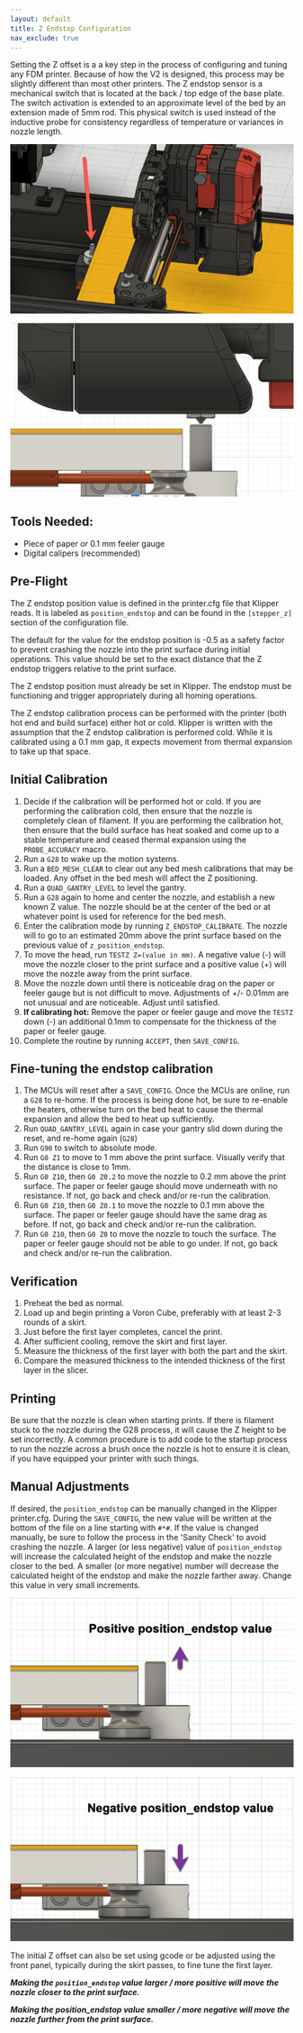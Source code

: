 ```yaml
---
layout: default
title: Z Endstop Configuration
nav_exclude: true
---
```


Setting the Z offset is a a key step in the process of configuring and tuning any FDM printer.  Because of how the V2 is designed, this process may be slightly different than most other printers.  The Z endstop sensor is a mechanical switch that is located at the back / top edge of the base plate.  The switch activation is extended to an approximate level of the bed by an extension made of 5mm rod.  This physical switch is used instead of the inductive probe for consistency regardless of temperature or variances in nozzle length.

![](./images/v2_z_endstop_location.png)

![](./images/v2_z_endstop_nozzle.png)

## Tools Needed:

* Piece of paper _or_ 0.1 mm feeler gauge
* Digital calipers (recommended)

## Pre-Flight

The Z endstop position value is defined in the printer.cfg file that Klipper reads.  It is labeled as `position_endstop` and can be found in the `[stepper_z]` section of the configuration file.

The default for the value for the endstop position is -0.5 as a safety factor to prevent crashing the nozzle into the print surface during initial operations.  This value should be set to the exact distance that the Z endstop triggers relative to the print surface.

The Z endstop position must already be set in Klipper.  The endstop must be functioning and trigger appropriately during all homing operations.

The Z endstop calibration process can be performed with the printer (both hot end and build surface) either hot or cold.  Klipper is written with the assumption that the Z endstop calibration is performed cold. While it is calibrated using a 0.1 mm gap, it expects movement from thermal expansion to take up that space.

## Initial Calibration

1. Decide if the calibration will be performed hot or cold.  If you are performing the calibration cold, then ensure that the nozzle is completely clean of filament.  If you are performing the calibration hot, then ensure that the build surface has heat soaked and come up to a stable temperature and ceased thermal expansion using the `PROBE_ACCURACY` macro.
2. Run a `G28` to wake up the motion systems.
3. Run a `BED_MESH_CLEAR` to clear out any bed mesh calibrations that may be loaded.  Any offset in the bed mesh will affect the Z positioning.
4. Run a `QUAD_GANTRY_LEVEL` to level the gantry.
5. Run a `G28` again to home and center the nozzle, and establish a new known Z value.  The nozzle should be at the center of the bed or at whatever point is used for reference for the bed mesh.
6. Enter the calibration mode by running `Z_ENDSTOP_CALIBRATE`.  The nozzle will to go to an estimated 20mm above the print surface based on the previous value of `z_position_endstop`.
7. To move the head, run `TESTZ Z=(value in mm)`.  A negative value (-) will move the nozzle closer to the print surface and a positive value (+) will move the nozzle away from the print surface.
8. Move the nozzle down until there is noticeable drag on the paper or feeler gauge but is not difficult to move.  Adjustments of +/- 0.01mm are not unusual and are noticeable.  Adjust until satisfied.
9. __If calibrating hot:__ Remove the paper or feeler gauge and move the `TESTZ` down (-) an additional 0.1mm to compensate for the thickness of the paper or feeler gauge.
10. Complete the routine by running `ACCEPT`, then `SAVE_CONFIG`.

## Fine-tuning the endstop calibration

1. The MCUs will reset after a `SAVE_CONFIG`.  Once the MCUs are online, run a `G28` to re-home.  If the process is being done hot, be sure to re-enable the heaters, otherwise turn on the bed heat to cause the thermal expansion and allow the bed to heat up sufficiently.
2. Run `QUAD_GANTRY_LEVEL` again in case your gantry slid down during the reset, and re-home again (`G28`)
3. Run `G90` to switch to absolute mode.
4. Run `G0 Z1` to move to 1 mm above the print surface.  Visually verify that the distance is close to 1mm.
5. Run `G0 Z10`, then `G0 Z0.2` to move the nozzle to 0.2 mm above the print surface.  The paper or feeler gauge should move underneath with no resistance.  If not, go back and check and/or re-run the calibration.
6. Run `G0 Z10`, then `G0 Z0.1` to move the nozzle to 0.1 mm above the surface.  The paper or feeler gauge should have the same drag as before.  If not, go back and check and/or re-run the calibration.
7. Run `G0 Z10`, then `G0 Z0` to move the nozzle to touch the surface.  The paper or feeler gauge should not be able to go under.  If not, go back and check and/or re-run the calibration.

## Verification

1. Preheat the bed as normal.
2. Load up and begin printing a Voron Cube, preferably with at least 2-3 rounds of a skirt.
3. Just before the first layer completes, cancel the print.
4. After sufficient cooling, remove the skirt and first layer.
5. Measure the thickness of the first layer with both the part and the skirt.
6. Compare the measured thickness to the intended thickness of the first layer in the slicer.

## Printing

Be sure that the nozzle is clean when starting prints.  If there is filament stuck to the nozzle during the G28 process, it will cause the Z height to be set incorrectly.  A common procedure is to add code to the startup process to run the nozzle across a brush once the nozzle is hot to ensure it is clean, if you have equipped your printer with such things.

## Manual Adjustments

If desired, the `position_endstop` can be manually changed in the Klipper printer.cfg.  During the `SAVE_CONFIG`, the new value will be written at the bottom of the file on a line starting with `#*#`.  If the value is changed manually, be sure to follow the process in the 'Sanity Check' to avoid crashing the nozzle.  A larger (or less negative) value of `position_endstop` will increase the calculated height of the endstop and make the nozzle closer to the bed.  A smaller (or more negative) number will decrease the calculated height of the endstop and make the nozzle farther away.  Change this value in very small increments.

![](./images/v2_z_endstop_positive_endstop_value.png)

![](./images/v2_z_endstop_negative_endstop_value.png)

The initial Z offset can also be set using gcode or be adjusted using the front panel, typically during the skirt passes, to fine tune the first layer.

**_Making the `position_endstop` value larger / more positive will move the nozzle closer to the print surface._**

**_Making the position\_endstop value smaller / more negative will move the nozzle further from the print surface._**
